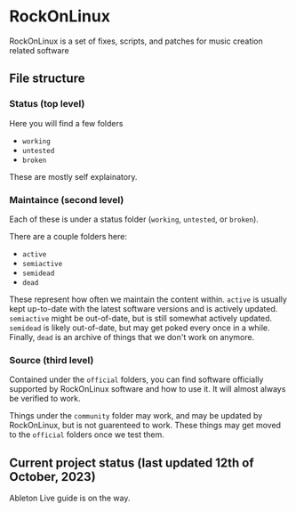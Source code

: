 # RockOnLinux
RockOnLinux is a set of fixes, scripts, and patches for music creation related software

## File structure
### Status (top level)
Here you will find a few folders
- `working`
- `untested`
- `broken`

These are mostly self explainatory.

### Maintaince (second level)
Each of these is under a status folder (`working`, `untested`, or `broken`).

There are a couple folders here:
- `active`
- `semiactive`
- `semidead`
- `dead`

These represent how often we maintain the content within. `active` is usually kept up-to-date with the latest software versions and is actively updated. `semiactive` might be out-of-date, but is still somewhat actively updated. `semidead` is likely out-of-date, but may get poked every once in a while. Finally, `dead` is an archive of things that we don't work on anymore.

### Source (third level)

Contained under the `official` folders, you can find software officially supported by RockOnLinux software and how to use it. It will almost always be verified to work.

Things under the `community` folder may work, and may be updated by RockOnLinux, but is not guarenteed to work. These things may get moved to the `official` folders once we test them.

## Current project status (last updated 12th of October, 2023)
Ableton Live guide is on the way.